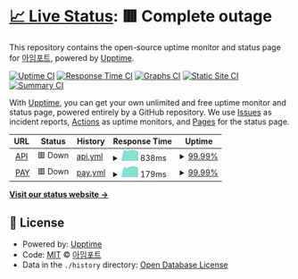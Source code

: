 # [📈 Live Status](https://health.iamport.kr): <!--live status--> **🟥 Complete outage**

This repository contains the open-source uptime monitor and status page for [아임포트](http://www.iamport.kr), powered by [Upptime](https://github.com/upptime/upptime).

[![Uptime CI](https://github.com/iamport/service-status/workflows/Uptime%20CI/badge.svg)](https://github.com/iamport/service-status/actions?query=workflow%3A%22Uptime+CI%22)
[![Response Time CI](https://github.com/iamport/service-status/workflows/Response%20Time%20CI/badge.svg)](https://github.com/iamport/service-status/actions?query=workflow%3A%22Response+Time+CI%22)
[![Graphs CI](https://github.com/iamport/service-status/workflows/Graphs%20CI/badge.svg)](https://github.com/iamport/service-status/actions?query=workflow%3A%22Graphs+CI%22)
[![Static Site CI](https://github.com/iamport/service-status/workflows/Static%20Site%20CI/badge.svg)](https://github.com/iamport/service-status/actions?query=workflow%3A%22Static+Site+CI%22)
[![Summary CI](https://github.com/iamport/service-status/workflows/Summary%20CI/badge.svg)](https://github.com/iamport/service-status/actions?query=workflow%3A%22Summary+CI%22)

With [Upptime](https://upptime.js.org), you can get your own unlimited and free uptime monitor and status page, powered entirely by a GitHub repository. We use [Issues](https://github.com/iamport/service-status/issues) as incident reports, [Actions](https://github.com/iamport/service-status/actions) as uptime monitors, and [Pages](https://health.iamport.kr) for the status page.

<!--start: status pages-->
<!-- This summary is generated by Upptime (https://github.com/upptime/upptime) -->
<!-- Do not edit this manually, your changes will be overwritten -->
<!-- prettier-ignore -->
| URL | Status | History | Response Time | Uptime |
| --- | ------ | ------- | ------------- | ------ |
| <img alt="" src="https://favicons.githubusercontent.com/vital-signs.dev.iamport.co" height="13"> [API](https://vital-signs.dev.iamport.co) | 🟥 Down | [api.yml](https://github.com/iamport/service-status/commits/HEAD/history/api.yml) | <details><summary><img alt="Response time graph" src="./graphs/api/response-time-week.png" height="20"> 838ms</summary><br><a href="https://health.iamport.kr/history/api"><img alt="Response time 838" src="https://img.shields.io/endpoint?url=https%3A%2F%2Fraw.githubusercontent.com%2Fiamport%2Fservice-status%2FHEAD%2Fapi%2Fapi%2Fresponse-time.json"></a><br><a href="https://health.iamport.kr/history/api"><img alt="24-hour response time 838" src="https://img.shields.io/endpoint?url=https%3A%2F%2Fraw.githubusercontent.com%2Fiamport%2Fservice-status%2FHEAD%2Fapi%2Fapi%2Fresponse-time-day.json"></a><br><a href="https://health.iamport.kr/history/api"><img alt="7-day response time 838" src="https://img.shields.io/endpoint?url=https%3A%2F%2Fraw.githubusercontent.com%2Fiamport%2Fservice-status%2FHEAD%2Fapi%2Fapi%2Fresponse-time-week.json"></a><br><a href="https://health.iamport.kr/history/api"><img alt="30-day response time 838" src="https://img.shields.io/endpoint?url=https%3A%2F%2Fraw.githubusercontent.com%2Fiamport%2Fservice-status%2FHEAD%2Fapi%2Fapi%2Fresponse-time-month.json"></a><br><a href="https://health.iamport.kr/history/api"><img alt="1-year response time 838" src="https://img.shields.io/endpoint?url=https%3A%2F%2Fraw.githubusercontent.com%2Fiamport%2Fservice-status%2FHEAD%2Fapi%2Fapi%2Fresponse-time-year.json"></a></details> | <details><summary><a href="https://health.iamport.kr/history/api">99.99%</a></summary><a href="https://health.iamport.kr/history/api"><img alt="All-time uptime 99.99%" src="https://img.shields.io/endpoint?url=https%3A%2F%2Fraw.githubusercontent.com%2Fiamport%2Fservice-status%2FHEAD%2Fapi%2Fapi%2Fuptime.json"></a><br><a href="https://health.iamport.kr/history/api"><img alt="24-hour uptime 99.99%" src="https://img.shields.io/endpoint?url=https%3A%2F%2Fraw.githubusercontent.com%2Fiamport%2Fservice-status%2FHEAD%2Fapi%2Fapi%2Fuptime-day.json"></a><br><a href="https://health.iamport.kr/history/api"><img alt="7-day uptime 99.99%" src="https://img.shields.io/endpoint?url=https%3A%2F%2Fraw.githubusercontent.com%2Fiamport%2Fservice-status%2FHEAD%2Fapi%2Fapi%2Fuptime-week.json"></a><br><a href="https://health.iamport.kr/history/api"><img alt="30-day uptime 99.99%" src="https://img.shields.io/endpoint?url=https%3A%2F%2Fraw.githubusercontent.com%2Fiamport%2Fservice-status%2FHEAD%2Fapi%2Fapi%2Fuptime-month.json"></a><br><a href="https://health.iamport.kr/history/api"><img alt="1-year uptime 99.99%" src="https://img.shields.io/endpoint?url=https%3A%2F%2Fraw.githubusercontent.com%2Fiamport%2Fservice-status%2FHEAD%2Fapi%2Fapi%2Fuptime-year.json"></a></details>
| <img alt="" src="https://favicons.githubusercontent.com/vital-signs.dev.iamport.co" height="13"> [PAY](https://vital-signs.dev.iamport.co) | 🟥 Down | [pay.yml](https://github.com/iamport/service-status/commits/HEAD/history/pay.yml) | <details><summary><img alt="Response time graph" src="./graphs/pay/response-time-week.png" height="20"> 179ms</summary><br><a href="https://health.iamport.kr/history/pay"><img alt="Response time 179" src="https://img.shields.io/endpoint?url=https%3A%2F%2Fraw.githubusercontent.com%2Fiamport%2Fservice-status%2FHEAD%2Fapi%2Fpay%2Fresponse-time.json"></a><br><a href="https://health.iamport.kr/history/pay"><img alt="24-hour response time 179" src="https://img.shields.io/endpoint?url=https%3A%2F%2Fraw.githubusercontent.com%2Fiamport%2Fservice-status%2FHEAD%2Fapi%2Fpay%2Fresponse-time-day.json"></a><br><a href="https://health.iamport.kr/history/pay"><img alt="7-day response time 179" src="https://img.shields.io/endpoint?url=https%3A%2F%2Fraw.githubusercontent.com%2Fiamport%2Fservice-status%2FHEAD%2Fapi%2Fpay%2Fresponse-time-week.json"></a><br><a href="https://health.iamport.kr/history/pay"><img alt="30-day response time 179" src="https://img.shields.io/endpoint?url=https%3A%2F%2Fraw.githubusercontent.com%2Fiamport%2Fservice-status%2FHEAD%2Fapi%2Fpay%2Fresponse-time-month.json"></a><br><a href="https://health.iamport.kr/history/pay"><img alt="1-year response time 179" src="https://img.shields.io/endpoint?url=https%3A%2F%2Fraw.githubusercontent.com%2Fiamport%2Fservice-status%2FHEAD%2Fapi%2Fpay%2Fresponse-time-year.json"></a></details> | <details><summary><a href="https://health.iamport.kr/history/pay">99.99%</a></summary><a href="https://health.iamport.kr/history/pay"><img alt="All-time uptime 99.99%" src="https://img.shields.io/endpoint?url=https%3A%2F%2Fraw.githubusercontent.com%2Fiamport%2Fservice-status%2FHEAD%2Fapi%2Fpay%2Fuptime.json"></a><br><a href="https://health.iamport.kr/history/pay"><img alt="24-hour uptime 99.99%" src="https://img.shields.io/endpoint?url=https%3A%2F%2Fraw.githubusercontent.com%2Fiamport%2Fservice-status%2FHEAD%2Fapi%2Fpay%2Fuptime-day.json"></a><br><a href="https://health.iamport.kr/history/pay"><img alt="7-day uptime 99.99%" src="https://img.shields.io/endpoint?url=https%3A%2F%2Fraw.githubusercontent.com%2Fiamport%2Fservice-status%2FHEAD%2Fapi%2Fpay%2Fuptime-week.json"></a><br><a href="https://health.iamport.kr/history/pay"><img alt="30-day uptime 99.99%" src="https://img.shields.io/endpoint?url=https%3A%2F%2Fraw.githubusercontent.com%2Fiamport%2Fservice-status%2FHEAD%2Fapi%2Fpay%2Fuptime-month.json"></a><br><a href="https://health.iamport.kr/history/pay"><img alt="1-year uptime 99.99%" src="https://img.shields.io/endpoint?url=https%3A%2F%2Fraw.githubusercontent.com%2Fiamport%2Fservice-status%2FHEAD%2Fapi%2Fpay%2Fuptime-year.json"></a></details>

<!--end: status pages-->

[**Visit our status website →**](https://health.iamport.kr)

## 📄 License

- Powered by: [Upptime](https://github.com/upptime/upptime)
- Code: [MIT](./LICENSE) © [아임포트](http://www.iamport.kr)
- Data in the `./history` directory: [Open Database License](https://opendatacommons.org/licenses/odbl/1-0/)

